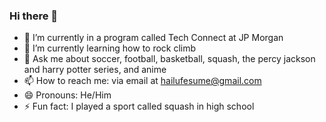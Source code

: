 ### Hi there 👋

<!--
**FHailu/FHailu** is a ✨ _special_ ✨ repository because its `README.md` (this file) appears on your GitHub profile.

Here are some ideas to get you started:

- 🔭 I’m currently working on ...
- 🌱 I’m currently learning ...
- 👯 I’m looking to collaborate on ...
- 🤔 I’m looking for help with ...
- 💬 Ask me about ...
- 📫 How to reach me: ...
- 😄 Pronouns: ...
- ⚡ Fun fact: ...
-->

- 🔭 I’m currently in a program called Tech Connect at JP Morgan
- 🌱 I’m currently learning how to rock climb 
- 💬 Ask me about soccer, football, basketball, squash, the percy jackson and harry potter series, and anime
- 📫 How to reach me: via email at hailufesume@gmail.com
- 😄 Pronouns: He/Him
- ⚡ Fun fact: I played a sport called squash in high school